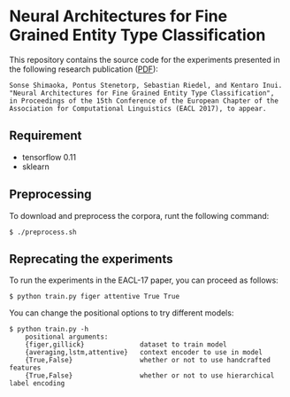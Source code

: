 Neural Architectures for Fine Grained Entity Type Classification 
=============================

This repository contains the source code for the experiments presented in the following research publication ([PDF](https://arxiv.org/pdf/1606.01341v1.pdf)):

    Sonse Shimaoka, Pontus Stenetorp, Sebastian Riedel, and Kentaro Inui.
    "Neural Architectures for Fine Grained Entity Type Classification",
    in Proceedings of the 15th Conference of the European Chapter of the Association for Computational Linguistics (EACL 2017), to appear.


## Requirement

* tensorflow 0.11
* sklearn


## Preprocessing
To download and preprocess the corpora, runt the following command:

	$ ./preprocess.sh
	
## Reprecating the experiments

To run the experiments in the EACL-17 paper, you can proceed as follows:

    $ python train.py figer attentive True True

You can change the positional options to try different models:

	$ python train.py -h
		positional arguments:
  		{figer,gillick}              dataset to train model
  		{averaging,lstm,attentive}   context encoder to use in model
  		{True,False}                 whether or not to use handcrafted features
  		{True,False}                 whether or not to use hierarchical label encoding


